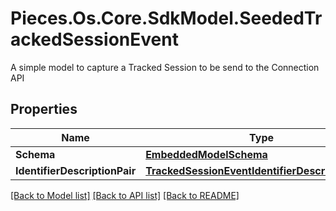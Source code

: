 # Pieces.Os.Core.SdkModel.SeededTrackedSessionEvent
A simple model to capture a Tracked Session to be send to the Connection API

## Properties

Name | Type | Description | Notes
------------ | ------------- | ------------- | -------------
**Schema** | [**EmbeddedModelSchema**](EmbeddedModelSchema.md) |  | [optional] 
**IdentifierDescriptionPair** | [**TrackedSessionEventIdentifierDescriptionPairs**](TrackedSessionEventIdentifierDescriptionPairs.md) |  | 

[[Back to Model list]](../README.md#documentation-for-models) [[Back to API list]](../README.md#documentation-for-api-endpoints) [[Back to README]](../README.md)

